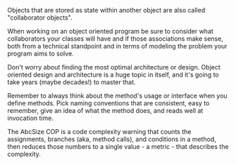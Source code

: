 Objects that are stored as state within another object are also called "collaborator objects".

When working on an object oriented program be sure to consider what collaborators your classes will have and if those associations make sense, both from a technical standpoint and in terms of modeling the problem your program aims to solve.

Don't worry about finding the most optimal architecture or design. Object oriented design and architecture is a huge topic in itself, and it's going to take years (maybe decades!) to master that.

Remember to always think about the method's usage or interface when you define methods. Pick naming conventions that are consistent, easy to remember, give an idea of what the method does, and reads well at invocation time.

The AbcSize COP is a code complexity warning that counts the assignments, branches (aka, method calls), and conditions in a method, then reduces those numbers to a single value - a metric - that describes the complexity. 
